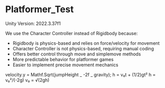 # Platformer_Test

Unity Version: 2022.3.37f1

We use the Character Controller instead of Rigidbody because:

- Rigidbody is physics-based and relies on force/velocity for movement
- Character Controller is not physics-based, requiring manual coding
- Offers better control through move and simplemove methods
- More predictable behavior for platformer games
- Easier to implement precise movement mechanics

velocity.y = Mathf.Sqrt(jumpHeight _ -2f _ gravity);
h = v₀t + (1/2)gt²
h = v₀²/(-2g)
v₀ = √(2gh)
